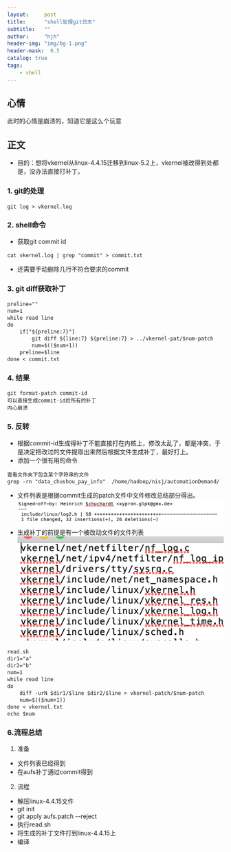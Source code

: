 ```yaml
---
layout:     post
title:      "shell处理git日志"
subtitle:   ""
author:     "hjh"
header-img: "img/bg-1.png"
header-mask:  0.5
catalog: true
tags:
    - shell
---
```

## 心情

此时的心情是崩溃的，知道它是这么个玩意

## 正文
- 目的：想将vkernel从linux-4.4.15迁移到linux-5.2上，vkernel被改得到处都是，没办法直接打补丁。
### 1. git的处理
```
git log > vkernel.log
```
### 2. shell命令
- 获取git commit id
```
cat vkernel.log | grep "commit" > commit.txt
```
- 还需要手动删除几行不符合要求的commit
### 3. git diff获取补丁
```
preline=""
num=1
while read line
do
    if["${preline:7}"]
        git diff ${line:7} ${preline:7} > ../vkernel-pat/$num-patch
        num=$(($num+1))
    preline=$line
done < commit.txt
``` 
### 4. 结果
```
git format-patch commit-id
可以直接生成commit-id后所有的补丁
内心崩溃
```
### 5. 反转
- 根据commit-id生成得补丁不能直接打在内核上，修改太乱了，都是冲突，于是决定把改过的文件提取出来然后根据文件生成补丁，最好打上。
- 添加一个很有用的命令
```
查看文件夹下包含某个字符串的文件
grep -rn "data_chushou_pay_info"  /home/hadoop/nisj/automationDemand/
```
-  文件列表是根据commit生成的patch文件中文件修改总结部分得出。
![shell](/img/shell/shell-build-2.png)
- 生成补丁的前提是有一个被改动文件的文件列表
![shell](/img/shell/shell-build-1.png)
```
read.sh
dir1="a"
dir2="b"
num=1
while read line
do
    diff -urN $dir1/$line $dir2/$line > vkernel-patch/$num-patch
    num=$(($num+1))
done < vkernel.txt
echo $num
```
### 6.流程总结
1. 准备
- 文件列表已经得到
- 在aufs补丁通过commit得到
2. 流程
- 解压linux-4.4.15文件
- git init
- git apply aufs.patch --reject
- 执行read.sh
- 将生成的补丁文件打到linux-4.4.15上
- 编译